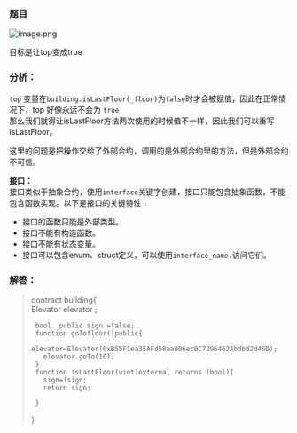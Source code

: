### 题目

![image.png](https://p9-juejin.byteimg.com/tos-cn-i-k3u1fbpfcp/677dd1ae4bf94a3893450742c3b503a5~tplv-k3u1fbpfcp-watermark.image?)

目标是让top变成true

### 分析：
`top` 变量在`building.isLastFloor(_floor)`为`false`时才会被赋值，因此在正常情况下，top 好像永远不会为 `true`  
那么我们就得让isLastFloor方法两次使用的时候值不一样，因此我们可以重写isLastFloor。

这里的问题是把操作交给了外部合约，调用的是外部合约里的方法，但是外部合约不可信。

**接口：**  
接口类似于抽象合约，使用`interface`关键字创建，接口只能包含抽象函数，不能包含函数实现。以下是接口的关键特性：

-   接口的函数只能是外部类型。
-   接口不能有构造函数。
-   接口不能有状态变量。
-   接口可以包含enum、struct定义，可以使用`interface_name.`访问它们。

### 解答：
> 
> contract building{  
>      Elevator elevator ;
>      
>      bool  public sign =false;
>      function goTofloor()public{
>        elevator=Elevator(0xB55F1ea35AFd58aa006ec0C7296462Abdbd2d46D);
>        elevator.goTo(10);
>      }
>      function isLastFloor(uint)external returns (bool){
>        sign=!sign;
>        return sign;
> 
>      }
> }
> 